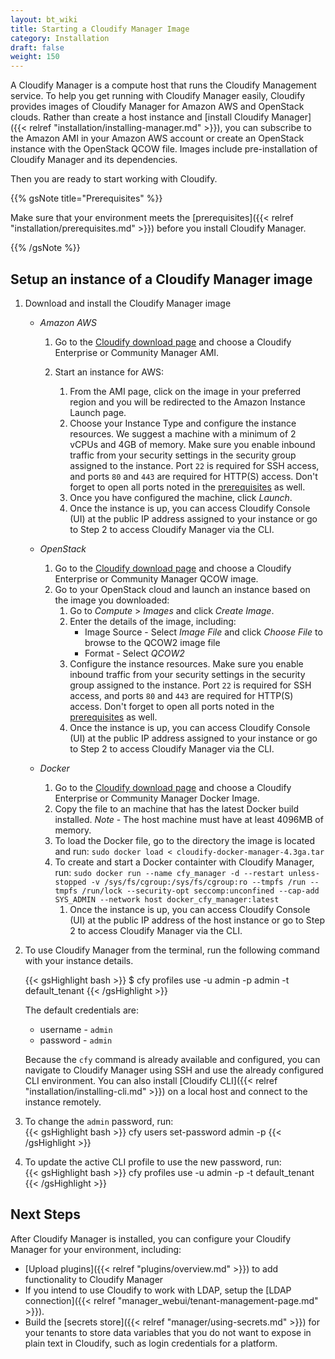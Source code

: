 ```yaml
---
layout: bt_wiki
title: Starting a Cloudify Manager Image
category: Installation
draft: false
weight: 150
---
```

A Cloudify Manager is a compute host that runs the Cloudify Management service. To help you get running with Cloudify Manager easily, Cloudify provides images of Cloudify Manager for Amazon AWS and OpenStack clouds. Rather than create a host instance and [install Cloudify Manager]({{< relref "installation/installing-manager.md" >}}), you can subscribe to the Amazon AMI in your Amazon AWS account or create an OpenStack instance with the OpenStack QCOW file. Images include pre-installation of Cloudify Manager and its dependencies.

Then you are ready to start working with Cloudify.

{{% gsNote title="Prerequisites" %}}

Make sure that your environment meets the [prerequisites]({{< relref "installation/prerequisites.md" >}}) before you install Cloudify Manager.

{{% /gsNote %}}

## Setup an instance of a Cloudify Manager image

1. Download and install the Cloudify Manager image

    * *Amazon AWS*
    
        1. Go to the [Cloudify download page](http://cloudify.co/download/) and choose a Cloudify Enterprise or Community Manager AMI.
        1. Start an instance for AWS:

            1. From the AMI page, click on the image in your preferred region and you will be redirected to the Amazon Instance Launch page.
            1. Choose your Instance Type and configure the instance resources. We suggest a machine with a minimum of 2 vCPUs and 4GB of memory.
                Make sure you enable inbound traffic from your security settings in the security group assigned to the instance. Port `22` is required for SSH access, and ports `80` and `443` are required for HTTP(S) access. Don't forget to open all ports noted in the [prerequisites](https://docs.cloudify.co/latest/installation/prerequisites/) as well.
            1. Once you have configured the machine, click *Launch*.
            1. Once the instance is up, you can access Cloudify Console (UI) at the public IP address assigned to your instance or go to Step 2 to access Cloudify Manager via the CLI.

    * *OpenStack*
        1. Go to the [Cloudify download page](http://cloudify.co/download/) and choose a Cloudify Enterprise or Community Manager QCOW image.
        1. Go to your OpenStack cloud and launch an instance based on the image you downloaded:
            1. Go to *Compute* > *Images* and click *Create Image*.
            1. Enter the details of the image, including:
                * Image Source - Select *Image File* and click *Choose File* to browse to the QCOW2 image file
                * Format - Select *QCOW2*
            1. Configure the instance resources.
                Make sure you enable inbound traffic from your security settings in the security group assigned to the instance. Port `22` is required for SSH access, and ports `80` and `443` are required for HTTP(S) access. Don't forget to open all ports noted in the [prerequisites](https://docs.cloudify.co/latest/installation/prerequisites/) as well.
            1. Once the instance is up, you can access Cloudify Console (UI) at the public IP address assigned to your instance or go to Step 2 to access Cloudify Manager via the CLI.

    * *Docker*
        1. Go to the [Cloudify download page](http://cloudify.co/download/) and choose a Cloudify Enterprise or Community Manager Docker Image.
        1. Copy the file to an machine that has the latest Docker build installed.
            *Note* - The host machine must have at least 4096MB of memory.
        1. To load the Docker file, go to the directory the image is located and run: `sudo docker load < cloudify-docker-manager-4.3ga.tar` 
        1. To create and start a Docker containter with Cloudify Manager, run: `sudo docker run --name cfy_manager -d --restart unless-stopped -v /sys/fs/cgroup:/sys/fs/cgroup:ro --tmpfs /run --tmpfs /run/lock --security-opt seccomp:unconfined --cap-add SYS_ADMIN --network host docker_cfy_manager:latest`
            1. Once the instance is up, you can access Cloudify Console (UI) at the public IP address of the host instance or go to Step 2 to access Cloudify Manager via the CLI.


1. To use Cloudify Manager from the terminal, run the following command with your instance details.
    
    {{< gsHighlight  bash  >}}
    $ cfy profiles use <manager-ip> -u admin -p admin -t default_tenant
    {{< /gsHighlight >}}
   
    The default credentials are:

    * username - ```admin```
    * password - ```admin```

    Because the `cfy` command is already available and configured, you can navigate to Cloudify Manager using SSH and use the already configured CLI environment. You can also install [Cloudify CLI]({{< relref "installation/installing-cli.md" >}}) on a local host and connect to the instance remotely.

1. To change the `admin` password, run:   
    {{< gsHighlight  bash  >}}
    cfy users set-password admin -p <new-password>
    {{< /gsHighlight >}}

1. To update the active CLI profile to use the new password, run:   
    {{< gsHighlight  bash  >}}
    cfy profiles use <manager-ip> -u admin -p <the-new-password> -t default_tenant
    {{< /gsHighlight >}}
 
## Next Steps

After Cloudify Manager is installed, you can configure your Cloudify Manager for your environment, including:

* [Upload plugins]({{< relref "plugins/overview.md" >}}) to add functionality to Cloudify Manager
* If you intend to use Cloudify to work with LDAP, setup the [LDAP connection]({{< relref "manager_webui/tenant-management-page.md" >}}).
* Build the [secrets store]({{< relref "manager/using-secrets.md" >}}) for your tenants to store data variables that you do not want to expose in plain text in Cloudify, such as login credentials for a platform.
